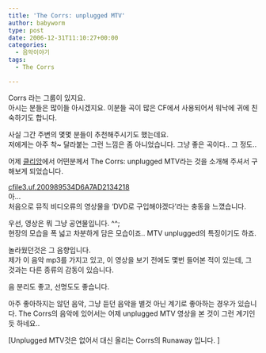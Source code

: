 ```yaml
---
title: 'The Corrs: unplugged MTV'
author: babyworm
type: post
date: 2006-12-31T11:10:27+00:00
categories:
  - 음악이야기
tags:
  - The Corrs

---
```

Corrs 라는 그룹이 있지요.<br>
아시는 분들은 많이들 아시겠지요. 이분들 곡이 많은 CF에서 사용되어서 워낙에 귀에 친숙하기도 합니다. 

사실 그간 주변의 몇몇 분들이 추천해주시기도 했는데요.<br>
저에게는 아주 착~ 달라붙는 그런 느낌은 좀 아니었습니다. 그냥 좋은 곡이다.. 그 정도..

어제 <A href="http://clien.career.co.kr/" target=_blank>클리앙</A>에서 어떤분께서 The Corrs: unplugged MTV라는 것을 소개해 주셔서 구해보게 되었습니다. 

<a href="http://babyworm.net/wordpress/wp-content/uploads/1/cfile3.uf.200989534D6A7AD2134218" class="aligncenter" width="512" height="288" alt="The Corrs: unplugged MTV" /> cfile3.uf.200989534D6A7AD2134218</a><br>
아…<br>
처음으로 뮤직 비디오류의 영상물을 ‘DVD로 구입해야겠다’라는 충동을 느꼈습니다. 

우선, 영상은 뭐 그냥 공연물입니다. ^^;<br>
현장의 모습을 폭 넓고 차분하게 담은 모습이죠.. MTV unplugged의 특징이기도 하죠.

놀라웠던것은 그 음향입니다.<br>
제가 이 음악 mp3를 가지고 있고, 이 영상을 보기 전에도 몇번 들어본 적이 있는데, 그 것과는 다른 종류의 감동이 있습니다. 

음 분리도 좋고, 선명도도 좋습니다. 

아주 좋아하지는 않던 음악, 그냥 듣던 음악을 별것 아닌 계기로 좋아하는 경우가 있습니다. The Corrs의 음악에 있어서는 어제 unplugged MTV 영상을 본 것이 그런 계기인듯 하네요..

[Unplugged MTV것은 없어서 대신 올리는 Corrs의 Runaway 입니다. ]
